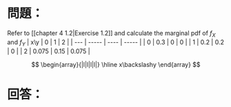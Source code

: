 # 問題：
Refer to [[chapter 4 1.2|Exercise 1.2]] and calculate the marginal pdf of $f_X$ and $f_Y$
| x\y | 0     | 1    | 2     |
| --- | ----- | ---- | ----- |
| 0   | 0.3   | 0    | 0     |
| 1   | 0.2   | 0.2  | 0     |
| 2   | 0.075 | 0.15 | 0.075 |

$$
\begin{array}{|l|l|l|l|}
\hline
x\backslashy
\end{array}
$$
# 回答：